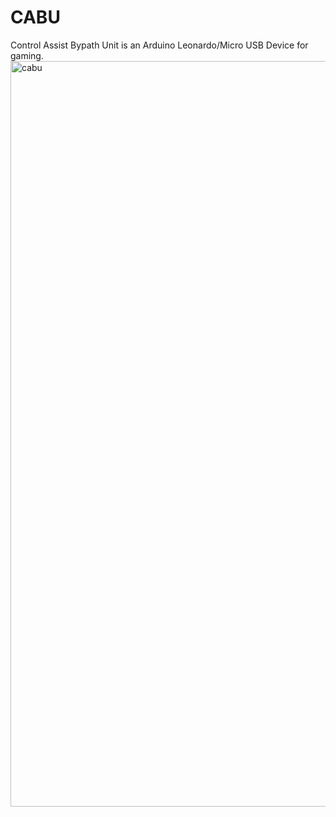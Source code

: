 # CABU
Control Assist Bypath Unit is an Arduino Leonardo/Micro USB Device for gaming.
<img width="1193" alt="cabu" src="https://github.com/Ninagawa123/CABU/assets/8329123/9c05de82-95bd-440b-9e29-c7737dbd3e0d">
